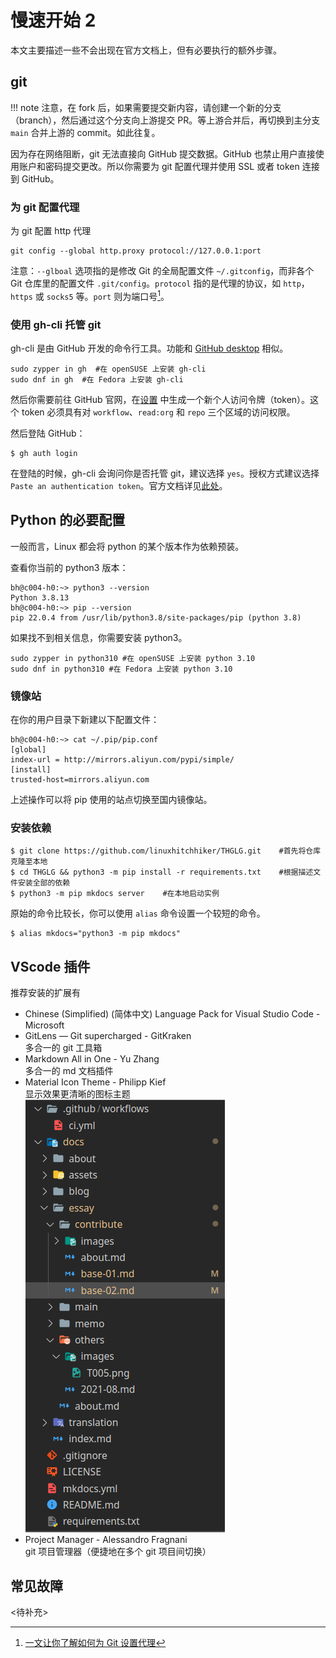 # 慢速开始 2

本文主要描述一些不会出现在官方文档上，但有必要执行的额外步骤。

## git

!!! note
    注意，在 fork 后，如果需要提交新内容，请创建一个新的分支（branch），然后通过这个分支向上游提交 PR。等上游合并后，再切换到主分支 `main` 合并上游的 commit。如此往复。

因为存在网络阻断，git 无法直接向 GitHub 提交数据。GitHub 也禁止用户直接使用账户和密码提交更改。所以你需要为 git 配置代理并使用 SSL 或者 token 连接到 GitHub。

### 为 git 配置代理

为 git 配置 http 代理

```
git config --global http.proxy protocol://127.0.0.1:port
```

注意：`--glboal` 选项指的是修改 Git 的全局配置文件 `~/.gitconfig`，而非各个 Git 仓库里的配置文件 `.git/config`。`protocol` 指的是代理的协议，如 `http`，`https` 或 `socks5` 等。`port` 则为端口号[^1]。

### 使用 gh-cli 托管 git

gh-cli 是由 GitHub 开发的命令行工具。功能和 [GitHub desktop](https://desktop.github.com/) 相似。

```
sudo zypper in gh  #在 openSUSE 上安装 gh-cli
sudo dnf in gh  #在 Fedora 上安装 gh-cli
```

然后你需要前往 GitHub 官网，在[设置](https://github.com/settings/tokens) 中生成一个新个人访问令牌（token）。这个 token 必须具有对 `workflow`、`read:org` 和 `repo` 三个区域的访问权限。

然后登陆 GitHub：

```
$ gh auth login
```

在登陆的时候，gh-cli 会询问你是否托管 git，建议选择 `yes`。授权方式建议选择 `Paste an authentication token`。官方文档详见[此处]()。

## Python 的必要配置

一般而言，Linux 都会将 python 的某个版本作为依赖预装。

查看你当前的 python3 版本：

```
bh@c004-h0:~> python3 --version
Python 3.8.13
bh@c004-h0:~> pip --version
pip 22.0.4 from /usr/lib/python3.8/site-packages/pip (python 3.8)
```

如果找不到相关信息，你需要安装 python3。

```
sudo zypper in python310 #在 openSUSE 上安装 python 3.10
sudo dnf in python310 #在 Fedora 上安装 python 3.10
```

### 镜像站

在你的用户目录下新建以下配置文件：

```
bh@c004-h0:~> cat ~/.pip/pip.conf
[global]
index-url = http://mirrors.aliyun.com/pypi/simple/
[install]
trusted-host=mirrors.aliyun.com
```

上述操作可以将 pip 使用的站点切换至国内镜像站。

### 安装依赖

```
$ git clone https://github.com/linuxhitchhiker/THGLG.git    #首先将仓库克隆至本地
$ cd THGLG && python3 -m pip install -r requirements.txt    #根据描述文件安装全部的依赖
$ python3 -m pip mkdocs server    #在本地启动实例
```

原始的命令比较长，你可以使用 `alias` 命令设置一个较短的命令。

```
$ alias mkdocs="python3 -m pip mkdocs"
```

## VScode 插件

推荐安装的扩展有

- Chinese (Simplified) (简体中文) Language Pack for Visual Studio Code - Microsoft
- GitLens — Git supercharged - GitKraken  
    多合一的 git 工具箱  
- Markdown All in One - Yu Zhang  
    多合一的 md 文档插件  
- Material Icon Theme - Philipp Kief  
    显示效果更清晰的图标主题  
    ![01](./images/icon-themes.png)
- Project Manager - Alessandro Fragnani  
    git 项目管理器（便捷地在多个 git 项目间切换） 

## 常见故障

<待补充>

[^1]: [一文让你了解如何为 Git 设置代理](https://ericclose.github.io/git-proxy-config.html)